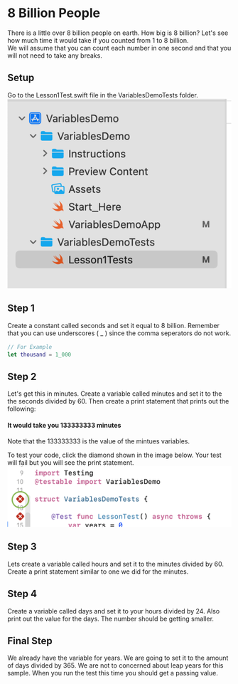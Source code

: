 # 8 Billion People
There is a little over 8 billion people on earth.  How big is 8 billion?  Let's see how much time it would take if you counted from 1 to 8 billion.  
We will assume that you can count each number in one second and that you will not need to take any breaks.  

## Setup 
Go to the Lesson1Test.swift file in the VariablesDemoTests folder.  
![Lessons1Test.swif](FileLocation.png)

## Step 1 
Create a constant called seconds and set it equal to 8 billion.  Remember that you can use underscores ( _ ) since the comma seperators do not work.  

 ```swift
// For Example
let thousand = 1_000 
```

## Step 2 
Let's get this in minutes.  Create a variable called minutes and set it to the the seconds divided by 60.  Then create a print statement that prints out the following: 
#### It would take you 133333333 minutes 
Note that the 133333333 is the value of the mintues variables.  

To test your code, click the diamond shown in the image below.  Your test will fail but you will see the print statement. 
![Click the Diamond to the left of the code](UnitTest.png)

## Step 3 
Lets create a variable called hours and set it to the minutes divided by 60.  Create a print statement similar to one we did for the minutes. 

## Step 4 
Create a variable called days and set it to your hours divided by 24. Also print out the value for the days.  The number should be getting smaller.  

## Final Step 
We already have the variable for years.  We are going to set it to the amount of days divided by 365.  We are not to concerned about leap years for this sample.  When you run the test this time you should get a passing value. 
